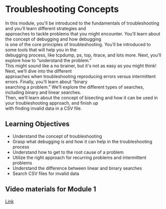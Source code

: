 # Troubleshooting Concepts

In this module, you’ll be introduced to the fundamentals of troubleshooting and you’ll learn different strategies and\
approaches to tackle problems that you might encounter. You’ll learn about the concept of debugging and how debugging\
is one of the core principles of troubleshooting. You’ll be introduced to some tools that will help you in the\
debugging process, like tcpdump, ps, top, itrace, and lots more. Next, you’ll explore how to “understand the problem.”\
This might sound like a no brainer, but it's not as easy as you might think! Next, we’ll dive into the different\
approaches when troubleshooting reproducing errors versus intermittent errors. Finally, you’ll learn about “binary\
searching a problem.” We’ll explore the different types of searches, including binary and linear searches.\
Then, we’ll learn about the concept of bisecting and how it can be used in your troubleshooting approach, and finish up\
with finding invalid data in a CSV file.

## Learning Objectives

- Understand the concept of troubleshooting
- Grasp what debugging is and how it can help in the troubleshooting process
- Understand how to get to the root cause of a problem
- Utilize the right approach for recurring problems and intermittent problems
- Understand the difference between linear and binary searches
- Search CSV files for invalid data

## Video materials for Module 1

[Link](https://drive.google.com/drive/folders/1cQQ5Qy4L8O7ybmlVmUIYZemFZ1itYa0l?usp=sharing)